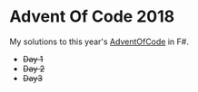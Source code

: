 # Advent Of Code 2018

My solutions to this year's [AdventOfCode](https://adventofcode.com/) in F#.

- ~~Day 1~~
- ~~Day 2~~
- ~~Day3~~
